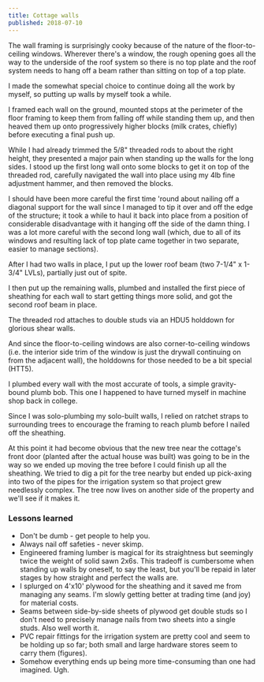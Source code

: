 ```yaml
---
title: Cottage walls
published: 2018-07-10
---
```


The wall framing is surprisingly cooky because of the nature of the floor-to-ceiling windows.
Wherever there's a window, the rough opening goes all the way to the underside of the roof system so there is no top plate and the roof system needs to hang off a beam rather than sitting on top of a top plate.

I made the somewhat special choice to continue doing all the work by myself, so putting up walls by myself took a while.

I framed each wall on the ground, mounted stops at the perimeter of the floor framing to keep them from falling off while standing them up, and then heaved them up onto progressively higher blocks (milk crates, chiefly) before executing a final push up.

While I had already trimmed the 5/8" threaded rods to about the right height, they presented a major pain when standing up the walls for the long sides. I stood up the first long wall onto some blocks to get it on top of the threaded rod, carefully navigated the wall into place using my 4lb fine adjustment hammer, and then removed the blocks.

I should have been more careful the first time 'round about nailing off a diagonal support for the wall since I managed to tip it over and off the edge of the structure; it took a while to haul it back into place from a position of considerable disadvantage with it hanging off the side of the damn thing. I was a lot more careful with the second long wall (which, due to all of its windows and resulting lack of top plate came together in two separate, easier to manage sections).

After I had two walls in place, I put up the lower roof beam (two 7-1/4" x 1-3/4" LVLs), partially just out of spite.
<?# SimpleFigure src="images/IMG_20180701_180854.jpg" caption="Two walls in place" /?>

I then put up the remaining walls, plumbed and installed the first piece of sheathing for each wall to start getting things more solid, and got the second roof beam in place.
<?# SimpleFigure src="images/IMG_20180710_160619.jpg" caption="All walls in place" /?>

The threaded rod attaches to double studs via an HDU5 holddown for glorious shear walls.
<?# SimpleFigure src="images/IMG_20180703_144729.jpg" caption="Close-up of regular hold-down" /?>

And since the floor-to-ceiling windows are also corner-to-ceiling windows (i.e. the interior side trim of the window is just the drywall continuing on from the adjacent wall), the holddowns for those needed to be a bit special (HTT5).
<?# SimpleFigure src="images/IMG_20180707_164752.jpg" caption="Close-up of extra hold-down" /?>

I plumbed every wall with the most accurate of tools, a simple gravity-bound plumb bob. This one I happened to have turned myself in machine shop back in college.
<?# SimpleFigure src="images/IMG_20180707_154854_Bokeh.jpg" caption="Close-up of plumb bob" /?>

Since I was solo-plumbing my solo-built walls, I relied on ratchet straps to surrounding trees to encourage the framing to reach plumb before I nailed off the sheathing.
<?# SimpleFigure src="images/IMG_20180707_154200.jpg" caption="Stretching the framing with ratchet straps" /?>

At this point it had become obvious that the new tree near the cottage's front door (planted after the actual house was built) was going to be in the way so we ended up moving the tree before I could finish up all the sheathing. We tried to dig a pit for the tree nearby but ended up pick-axing into two of the pipes for the irrigation system so that project grew needlessly complex. The tree now lives on another side of the property and we'll see if it makes it.

### Lessons learned

- Don't be dumb - get people to help you.
- Always nail off safeties - never skimp.
- Engineered framing lumber is magical for its straightness but seemingly twice the weight of solid sawn 2x6s. This tradeoff is cumbersome when standing up walls by oneself, to say the least, but you'll be repaid in later stages by how straight and perfect the walls are.
- I splurged on 4'x10' plywood for the sheathing and it saved me from managing any seams. I'm slowly getting better at trading time (and joy) for material costs.
- Seams between side-by-side sheets of plywood get double studs so I don't need to precisely manage nails from two sheets into a single studs. Also well worth it.
- PVC repair fittings for the irrigation system are pretty cool and seem to be holding up so far; both small and large hardware stores seem to carry them (figures).
- Somehow everything ends up being more time-consuming than one had imagined. Ugh.
